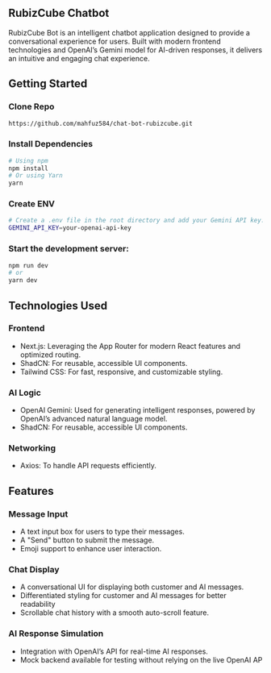 
## RubizCube Chatbot
RubizCube Bot is an intelligent chatbot application designed to provide a conversational experience for users. Built with modern frontend technologies and OpenAI’s Gemini model for AI-driven responses, it delivers an intuitive and engaging chat experience.

## Getting Started

### Clone Repo 
```bash
https://github.com/mahfuz584/chat-bot-rubizcube.git
```
### Install Dependencies
```bash
# Using npm
npm install
# Or using Yarn
yarn
```
### Create ENV
```bash
# Create a .env file in the root directory and add your Gemini API key:
GEMINI_API_KEY=your-openai-api-key
```
### Start the development server:
```bash
npm run dev
# or
yarn dev
```


## Technologies Used
### Frontend
- Next.js: Leveraging the App Router for modern React features and optimized routing.
- ShadCN: For reusable, accessible UI components.
- Tailwind CSS: For fast, responsive, and customizable styling.

### AI Logic
- OpenAI Gemini: Used for generating intelligent responses, powered by OpenAI’s advanced natural language model.
- ShadCN: For reusable, accessible UI components.

### Networking
- Axios: To handle API requests efficiently.

## Features

### Message Input
- A text input box for users to type their messages.
- A "Send" button to submit the message.
- Emoji support to enhance user interaction.

### Chat Display
- A conversational UI for displaying both customer and AI messages.
- Differentiated styling for customer and AI messages for better readability
- Scrollable chat history with a smooth auto-scroll feature.

### AI Response Simulation
- Integration with OpenAI’s API for real-time AI responses.
- Mock backend available for testing without relying on the live OpenAI AP

